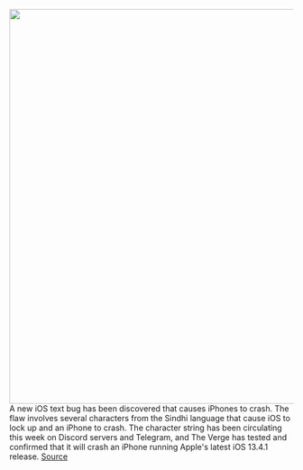 <img src='https://cdn.vox-cdn.com/thumbor/3NDyQfYHVnUEd11eN4dIX2Q4pG0=/0x0:2040x1360/1200x800/filters:focal(857x517:1183x843)/cdn.vox-cdn.com/uploads/chorus_image/image/66700995/akrales_190913_3628_0277.0.jpg' width='700px' /><br/>
A new iOS text bug has been discovered that causes iPhones to crash. The flaw involves several characters from the Sindhi language that cause iOS to lock up and an iPhone to crash. The character string has been circulating this week on Discord servers and Telegram, and The Verge has tested and confirmed that it will crash an iPhone running Apple's latest iOS 13.4.1 release.
<a href='https://www.theverge.com/2020/4/24/21234191/apple-iphone-crash-text-bug-ios-13-problem'> Source <a/>